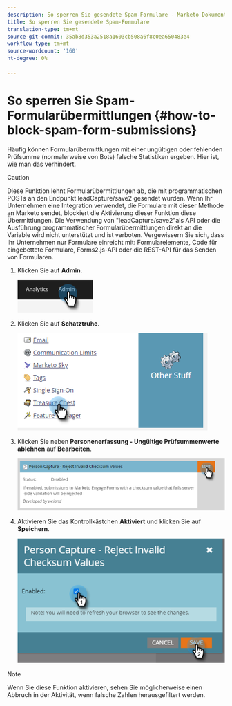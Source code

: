 ```yaml
---
description: So sperren Sie gesendete Spam-Formulare - Marketo Dokumente - Produktdokumentation
title: So sperren Sie gesendete Spam-Formulare
translation-type: tm+mt
source-git-commit: 35ab8d353a2518a1603cb508a6f8c0ea650483e4
workflow-type: tm+mt
source-wordcount: '160'
ht-degree: 0%

---
```


# So sperren Sie Spam-Formularübermittlungen {#how-to-block-spam-form-submissions}

Häufig können Formularübermittlungen mit einer ungültigen oder fehlenden Prüfsumme (normalerweise von Bots) falsche Statistiken ergeben. Hier ist, wie man das verhindert.

>[!CAUTION]
>
>Diese Funktion lehnt Formularübermittlungen ab, die mit programmatischen POSTs an den Endpunkt leadCapture/save2 gesendet wurden. Wenn Ihr Unternehmen eine Integration verwendet, die Formulare mit dieser Methode an Marketo sendet, blockiert die Aktivierung dieser Funktion diese Übermittlungen. Die Verwendung von &quot;leadCapture/save2&quot;als API oder die Ausführung programmatischer Formularübermittlungen direkt an die Variable wird nicht unterstützt und ist verboten. Vergewissern Sie sich, dass Ihr Unternehmen nur Formulare einreicht mit: Formularelemente, Code für eingebettete Formulare, Forms2.js-API oder die REST-API für das Senden von Formularen.

1. Klicken Sie auf **Admin**.

   ![](assets/how-to-block-spam-form-submissions-1.png)

1. Klicken Sie auf **Schatztruhe**.

   ![](assets/how-to-block-spam-form-submissions-2.png)

1. Klicken Sie neben **Personenerfassung - Ungültige Prüfsummenwerte ablehnen** auf **Bearbeiten**.

   ![](assets/how-to-block-spam-form-submissions-3.png)

1. Aktivieren Sie das Kontrollkästchen **Aktiviert** und klicken Sie auf **Speichern**.

   ![](assets/how-to-block-spam-form-submissions-4.png)

>[!NOTE]
>
>Wenn Sie diese Funktion aktivieren, sehen Sie möglicherweise einen Abbruch in der Aktivität, wenn falsche Zahlen herausgefiltert werden.
